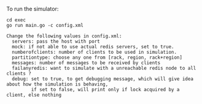 To run the simulator:

    cd exec
    go run main.go -c config.xml

    Change the following values in config.xml:
      servers: pass the host with port
      mock: if not able to use actual redis servers, set to true.
      numberofclients: number of clients to be used in simulation.
      partitiontype: choose any one from [rack, region, rack+region]
      messages: number of messages to be received by clients
      failanyredis: want to simulate with a unreachable redis node to all clients ?
      debug: set to true, to get debugging message, which will give idea about how the simulation is behaving,
             if set to false, will print only if lock acquired by a client, else nothing

